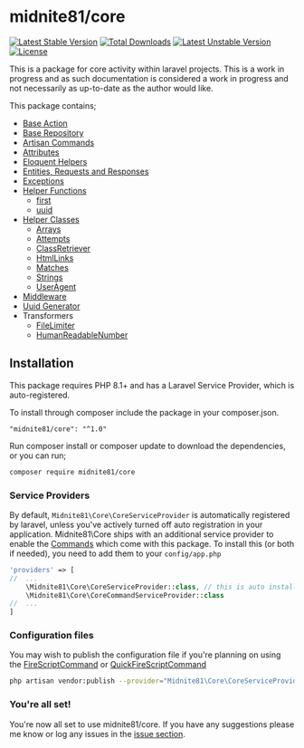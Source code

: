 # midnite81/core

[![Latest Stable Version](https://poser.pugx.org/midnite81/core/version)](https://packagist.org/packages/midnite81/core) [![Total Downloads](https://poser.pugx.org/midnite81/core/downloads)](https://packagist.org/packages/midnite81/core) [![Latest Unstable Version](https://poser.pugx.org/midnite81/core/v/unstable)](https://packagist.org/packages/midnite81/core) [![License](https://poser.pugx.org/midnite81/core/license.svg)](https://packagist.org/packages/midnite81/core)

This is a package for core activity within laravel projects. This is a work in progress and as such documentation is 
considered a work in progress and not necessarily as up-to-date as the author would like.

This package contains;

- [Base Action](docs/BaseAction.md)
- [Base Repository](docs/BaseRepository.md)
- [Artisan Commands](docs/Commands.md)
- [Attributes](docs/Attributes.md)
- [Eloquent Helpers](docs/EloquentHelpers.md)
- [Entities, Requests and Responses](docs/Entities_Requests_Responses.md)
- [Exceptions](docs/Exceptions.md)
- [Helper Functions](docs/HelperFunctions.md)
  - [first](docs/HelperFunctions.md#first-value)
  - [uuid](docs/HelperFunctions.md#uuid)
- [Helper Classes](docs/HelperClasses.md)
  - [Arrays](docs/HelperClasses/Arrays.md)
  - [Attempts](docs/HelperClasses/Attempt.md)
  - [ClassRetriever](docs/HelperClasses.md)
  - [HtmlLinks](docs/HelperClasses/HtmlLinks.md)
  - [Matches](docs/HelperClasses/Matches.md)
  - [Strings](docs/HelperClasses.md)
  - [UserAgent](docs/HelperClasses/UserAgent.md)
- [Middleware](docs/Middleware.md)
- [Uuid Generator](docs/UuidGenerator.md)
- Transformers
  - [FileLimiter](docs/Transformers/FileLimiter.md)
  - [HumanReadableNumber](docs/Transformers/HumanReadableNumber.md)

## Installation

This package requires PHP 8.1+ and has a Laravel Service Provider, which is auto-registered.

To install through composer include the package in your composer.json.
```composer
"midnite81/core": "^1.0"
```

Run composer install or composer update to download the dependencies, or you can run;

```bash
composer require midnite81/core
```

### Service Providers

By default, `Midnite81\Core\CoreServiceProvider` is automatically registered by laravel, unless you've actively turned
off auto registration in your application. Midnite81\Core ships with an additional service provider to enable the 
[Commands](docs/Commands.md) which come with this package. To install this (or both if needed), you need to add them 
to your `config/app.php`

```php
'providers' => [
//  ...
    \Midnite81\Core\CoreServiceProvider::class, // this is auto installed
    \Midnite81\Core\CoreCommandServiceProvider::class
//  ...
]
```

### Configuration files

You may wish to publish the configuration file if you're planning on using the 
[FireScriptCommand](docs/Commands/FireScriptsCommand.md) or 
[QuickFireScriptCommand](docs/Commands/QuickFireScriptsCommand.md)

```bash
php artisan vendor:publish --provider="Midnite81\Core\CoreServiceProvider"
```

### You're all set!

You're now all set to use midnite81/core. If you have any suggestions please me know or log any issues in the 
[issue section](https://github.com/midnite81/core/issues). 
